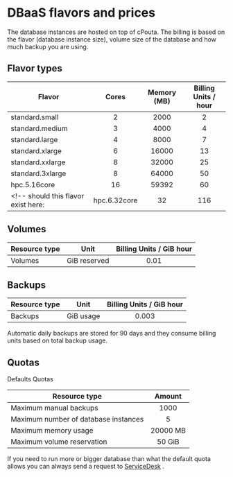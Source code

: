 # DBaaS flavors and prices

The database instances are hosted on top of cPouta. The billing is based on the flavor (database instance size), volume size of the database and how much backup you are using.

## Flavor types

| Flavor | Cores | Memory (MB) | Billing Units / hour |
|--- |:---:|:---:|:---:|
| standard.small   | 2 | 2000  | 2  |
| standard.medium  | 3 | 4000  | 4  |
| standard.large   | 4 | 8000  | 7  |
| standard.xlarge  | 6 | 16000 | 13 |
| standard.xxlarge | 8 | 32000 | 25 |
| standard.3xlarge | 8 | 64000 | 50 |
| hpc.5.16core    | 16 | 59392 | 60 |
<!-- should this flavor exist here: | hpc.6.32core    | 32 | 116 | 120 | -->
<!--- We should probably remove standard.3xlarge in favor of supporting hpc.5.16core -->


## Volumes

| Resource type | Unit | Billing Units / GiB hour |
|--- |:---:|:---:|
| Volumes | GiB reserved | 0.01 |




## Backups
| Resource type | Unit | Billing Units / GiB hour |
|--- |:---:|:---:|
| Backups | GiB usage | 0.003 |

Automatic daily backups are stored for 90 days and they consume billing units based on total backup usage.


## Quotas

Defaults Quotas

| Resource type | Amount |
|--- |:---:|
| Maximum manual backups               | 1000      |
| Maximum number of database instances | 5         |
| Maximum memory usage                 | 20000 MB |
| Maximum volume reservation           | 50 GiB    |

If you need to run more or bigger database than what the default quota allows you can always send a
request to [ServiceDesk](mailto:servicedesk@csc.fi) .
